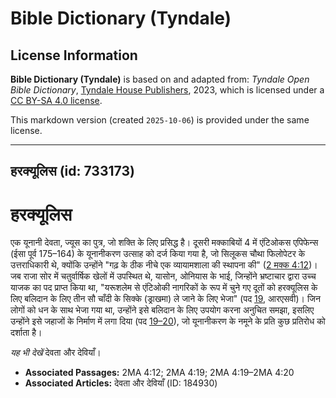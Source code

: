 # Bible Dictionary (Tyndale)

## License Information

**Bible Dictionary (Tyndale)** is based on and adapted from: _Tyndale Open Bible Dictionary_, [Tyndale House Publishers](https://tyndaleopenresources.com/), 2023, which is licensed under a [CC BY-SA 4.0 license](https://creativecommons.org/licenses/by-sa/4.0/legalcode.en).

This markdown version (created `2025-10-06`) is provided under the same license.



--------------------------------

## हरक्यूलिस (id: 733173)

हरक्यूलिस
=========

एक यूनानी देवता, ज्यूस का पुत्र, जो शक्ति के लिए प्रसिद्ध है। दूसरी मक्काबियों 4 में एंटिओकस एपिफेन्स (ईसा पूर्व 175–164\) के यूनानीकरण उत्साह को दर्ज किया गया है, जो सिलूकस चौथा फिलोपेटर के उत्तराधिकारी थे, क्योंकि उन्होंने "गढ़ के ठीक नीचे एक व्यायामशाला की स्थापना की" ([2 मक्क 4:12](https://ref.ly/2Macc4:12))। जब राजा सोर में चतुर्वार्षिक खेलों में उपस्थित थे, यासोन, ओनियास के भाई, जिन्होंने भ्रष्टाचार द्वारा उच्च याजक का पद प्राप्त किया था, "यरूशलेम से एंटिओकी नागरिकों के रूप में चुने गए दूतों को हरक्यूलिस के लिए बलिदान के लिए तीन सौ चाँदी के सिक्के (ड्राखमा) ले जाने के लिए भेजा" (पद [19](https://ref.ly/2Macc4:19), आरएसवी)। जिन लोगों को धन के साथ भेजा गया था, उन्होंने इसे बलिदान के लिए उपयोग करना अनुचित समझा, इसलिए उन्होंने इसे जहाजों के निर्माण में लगा दिया (पद [19–20](https://ref.ly/2Macc4:19-2Macc4:20)), जो यूनानीकरण के नमूने के प्रति कुछ प्रतिरोध को दर्शाता है।

*यह भी देखें* देवता और देवियाँ।

* **Associated Passages:** 2MA 4:12; 2MA 4:19; 2MA 4:19–2MA 4:20
* **Associated Articles:** देवता और देवियाँ (ID: 184930)

